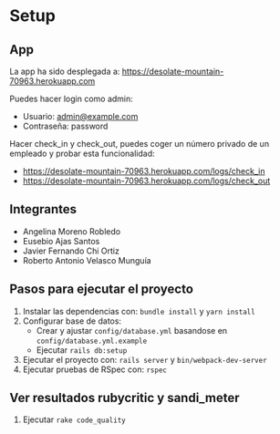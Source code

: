 # Setup

## App

La app ha sido desplegada a: https://desolate-mountain-70963.herokuapp.com

Puedes hacer login como admin: 
  - Usuario: admin@example.com
  - Contraseña: password

Hacer check_in y check_out, puedes coger un número privado de un empleado y probar esta funcionalidad:

  - https://desolate-mountain-70963.herokuapp.com/logs/check_in
  - https://desolate-mountain-70963.herokuapp.com/logs/check_out

## Integrantes
  - Angelina Moreno Robledo
  - Eusebio Ajas Santos
  - Javier Fernando Chi Ortiz
  - Roberto Antonio Velasco Munguía

## Pasos para ejecutar el proyecto

1. Instalar las dependencias con: `bundle install` y `yarn install`
2. Configurar base de datos:
   - Crear y ajustar `config/database.yml` basandose en `config/database.yml.example` 
   - Ejecutar `rails db:setup`
3. Ejecutar el proyecto con: `rails server` y `bin/webpack-dev-server`
4. Ejecutar pruebas de RSpec con: `rspec`

## Ver resultados rubycritic y sandi_meter

1. Ejecutar `rake code_quality`
